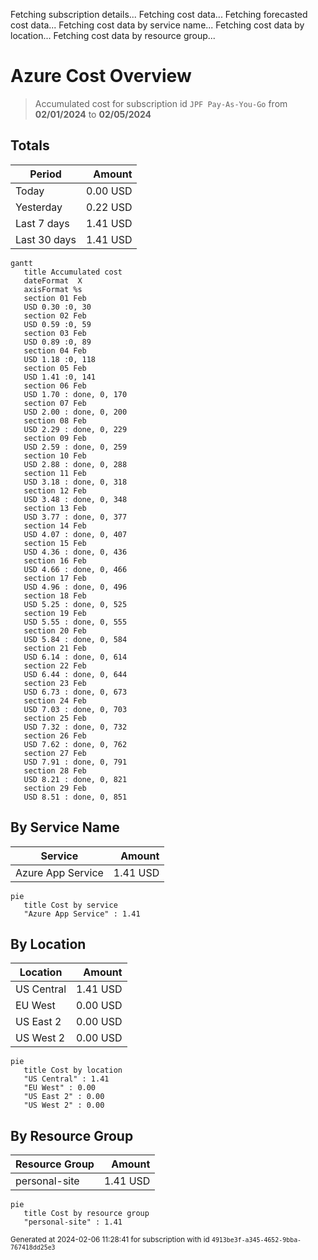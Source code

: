 Fetching subscription details...
Fetching cost data...
Fetching forecasted cost data...
Fetching cost data by service name...
Fetching cost data by location...
Fetching cost data by resource group...
# Azure Cost Overview

> Accumulated cost for subscription id `JPF Pay-As-You-Go` from **02/01/2024** to **02/05/2024**

## Totals

|Period|Amount|
|---|---:|
|Today|0.00 USD|
|Yesterday|0.22 USD|
|Last 7 days|1.41 USD|
|Last 30 days|1.41 USD|

```mermaid
gantt
   title Accumulated cost
   dateFormat  X
   axisFormat %s
   section 01 Feb
   USD 0.30 :0, 30
   section 02 Feb
   USD 0.59 :0, 59
   section 03 Feb
   USD 0.89 :0, 89
   section 04 Feb
   USD 1.18 :0, 118
   section 05 Feb
   USD 1.41 :0, 141
   section 06 Feb
   USD 1.70 : done, 0, 170
   section 07 Feb
   USD 2.00 : done, 0, 200
   section 08 Feb
   USD 2.29 : done, 0, 229
   section 09 Feb
   USD 2.59 : done, 0, 259
   section 10 Feb
   USD 2.88 : done, 0, 288
   section 11 Feb
   USD 3.18 : done, 0, 318
   section 12 Feb
   USD 3.48 : done, 0, 348
   section 13 Feb
   USD 3.77 : done, 0, 377
   section 14 Feb
   USD 4.07 : done, 0, 407
   section 15 Feb
   USD 4.36 : done, 0, 436
   section 16 Feb
   USD 4.66 : done, 0, 466
   section 17 Feb
   USD 4.96 : done, 0, 496
   section 18 Feb
   USD 5.25 : done, 0, 525
   section 19 Feb
   USD 5.55 : done, 0, 555
   section 20 Feb
   USD 5.84 : done, 0, 584
   section 21 Feb
   USD 6.14 : done, 0, 614
   section 22 Feb
   USD 6.44 : done, 0, 644
   section 23 Feb
   USD 6.73 : done, 0, 673
   section 24 Feb
   USD 7.03 : done, 0, 703
   section 25 Feb
   USD 7.32 : done, 0, 732
   section 26 Feb
   USD 7.62 : done, 0, 762
   section 27 Feb
   USD 7.91 : done, 0, 791
   section 28 Feb
   USD 8.21 : done, 0, 821
   section 29 Feb
   USD 8.51 : done, 0, 851
```

## By Service Name

|Service|Amount|
|---|---:|
|Azure App Service|1.41 USD|

```mermaid
pie
   title Cost by service
   "Azure App Service" : 1.41
```

## By Location

|Location|Amount|
|---|---:|
|US Central|1.41 USD|
|EU West|0.00 USD|
|US East 2|0.00 USD|
|US West 2|0.00 USD|

```mermaid
pie
   title Cost by location
   "US Central" : 1.41
   "EU West" : 0.00
   "US East 2" : 0.00
   "US West 2" : 0.00
```

## By Resource Group

|Resource Group|Amount|
|---|---:|
|personal-site|1.41 USD|

```mermaid
pie
   title Cost by resource group
   "personal-site" : 1.41
```

<sup>Generated at 2024-02-06 11:28:41 for subscription with id `4913be3f-a345-4652-9bba-767418dd25e3`</sup>
